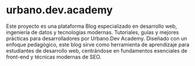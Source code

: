 # urbano.dev.academy

Este proyecto es una plataforma Blog especializado en desarrollo web, ingeniería de datos y tecnologías modernas. Tutoriales, guías y mejores prácticas para desarrolladores por Urbano.Dev Academy. Diseñado con un enfoque pedagógico, este blog sirve como herramienta de aprendizaje para estudiantes de desarrollo web, centrándose en fundamentos esenciales de front-end y técnicas modernas de SEO.
